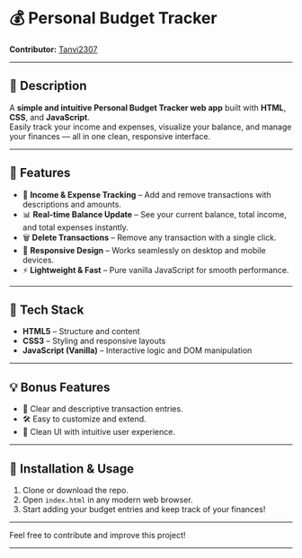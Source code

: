 # 💰 Personal Budget Tracker

**Contributor:** [Tanvi2307](https://github.com/Tanvi2307)

---

## 🧾 Description  
A **simple and intuitive Personal Budget Tracker web app** built with **HTML**, **CSS**, and **JavaScript**.  
Easily track your income and expenses, visualize your balance, and manage your finances — all in one clean, responsive interface.

---

## 🚀 Features  
- 💸 **Income & Expense Tracking** – Add and remove transactions with descriptions and amounts.  
- 📊 **Real-time Balance Update** – See your current balance, total income, and total expenses instantly.  
- 🗑️ **Delete Transactions** – Remove any transaction with a single click.  
- 📱 **Responsive Design** – Works seamlessly on desktop and mobile devices.  
- ⚡ **Lightweight & Fast** – Pure vanilla JavaScript for smooth performance.

---

## 🧩 Tech Stack  
- **HTML5** – Structure and content  
- **CSS3** – Styling and responsive layouts  
- **JavaScript (Vanilla)** – Interactive logic and DOM manipulation  

---

## 💡 Bonus Features  
- 📝 Clear and descriptive transaction entries.  
- 🛠️ Easy to customize and extend.  
- 🎨 Clean UI with intuitive user experience.  

---

## 📂 Installation & Usage  
1. Clone or download the repo.  
2. Open `index.html` in any modern web browser.  
3. Start adding your budget entries and keep track of your finances!

---

Feel free to contribute and improve this project!

---

